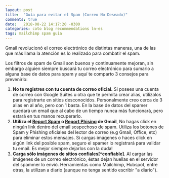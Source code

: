 ```yaml
---
layout: post
title:  "Guía para evitar el Spam (Correo No Deseado)"
comments: true
date:   2018-08-22 14:17:20 -0300
categories: coto blog recommendations ln-es
tags: mailchimp spam guia
---
```

Gmail revolucionó el correo electrónico de distintas maneras, una de las que más llama la atención es lo realizado para combatir el spam.

Los filtros de spam de Gmail son buenos y continuamente mejoran, sin embargo alguien siempre buscará tu correo electrónico para sumarlo a alguna base de datos para spam y aquí te comparto 3 consejos para prevenirlo:

<ol>
	<li>
		<b>No te registres con tu cuenta de correo oficial.</b> Si posees una cuenta de correo con Google Suites u otra que te permita crear alias, utilizalos para registrarte en sitios desconocidos. Personalmente creo cerca de 3 alias en al año, pero con 1 basta. En la base de datos del spamer quedará un email que al cabo de un tiempo nunca más funcionará, pero estará en tus manos recuperarlo.
	</li>
	<li>
		<b>Utiliza el <a target="_blank" href="https://support.google.com/mail/answer/1366858?co=GENIE.Platform%3DiOS&hl=en" target="_blank">Report Spam</a> o <a target="_blank" href="https://support.google.com/mail/answer/8253?hl=en" target="_blank">Report Phising</a> de Gmail</b>, No hagas click en ningún link dentro del email sospechoso de spam. Utiliza los botones de Spam y Phishing oficiales del lector de correo (e.g Gmail, Office, etc) para eliminar estos mensajes. Si cargas imágenes o haces click  en algún link del posible spam, seguro el spamer lo registrará para validar tu email. Es mejor siempre dejarlos con la duda!
	</li>
	<li>
		<b>Carga sólo imágenes de sitios confiales[^confiable]</b>. Al cargar las imágenes de un correo electrónico, éstas dejan huellas en el servidor del spammer lo envió. Herramientas como Mailchimp, Hubspot, entre otras, la utilizan a diario (aunque no tenga sentido escribir "a diario").
	</li>
</ol>

[^confiable]: En algún monento podría explicar el criterio de confiable.

